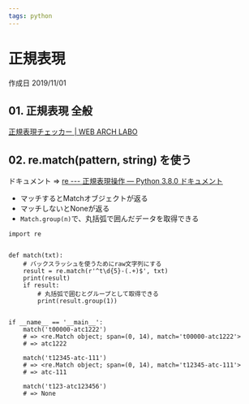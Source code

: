 ```yaml
---
tags: python
---
```


# 正規表現

作成日 2019/11/01

## 01. 正規表現 全般

[正規表現チェッカー \| WEB ARCH LABO](https://weblabo.oscasierra.net/tools/regex/)

## 02. re.match(pattern, string) を使う

ドキュメント => [re \-\-\- 正規表現操作 — Python 3\.8\.0 ドキュメント](https://docs.python.org/ja/3/library/re.html)

- マッチするとMatchオブジェクトが返る
- マッチしないとNoneが返る
- `Match.group(n)`で、丸括弧で囲んだデータを取得できる

```python=
import re


def match(txt):
    # バックスラッシュを使うためにraw文字列にする
    result = re.match(r'^t\d{5}-(.+)$', txt)
    print(result)
    if result:
        # 丸括弧で囲むとグループとして取得できる
        print(result.group(1))


if __name__ == '__main__':
    match('t00000-atc1222')
    # => <re.Match object; span=(0, 14), match='t00000-atc1222'>
    # => atc1222

    match('t12345-atc-111')
    # => <re.Match object; span=(0, 14), match='t12345-atc-111'>
    # => atc-111
    
    match('t123-atc123456')
    # => None
```

